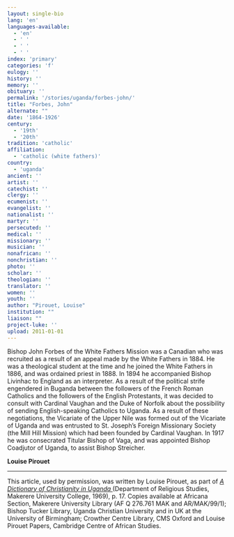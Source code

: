 ```yaml
---
layout: single-bio
lang: 'en'
languages-available:
  - 'en'
  - ' '
  - ' '
  - ' '
index: 'primary'
categories: 'f'
eulogy: ''
history: ''
memory: ''
obituary: ''
permalink: '/stories/uganda/forbes-john/'
title: "Forbes, John"
alternate: ""
date: '1864-1926'
century:
  - '19th'
  - '20th'
tradition: 'catholic'
affiliation:
  - 'catholic (white fathers)'
country:
  - 'uganda'
ancient: ''
artist: ''
catechist: ''
clergy: ''
ecumenist: ''
evangelist: ''
nationalist: ''
martyr: ''
persecuted: ''
medical: ''
missionary: ''
musician: ''
nonafrican: ''
nonchristian: ''
photo: ''
scholar: ''
theologian: ''
translator: ''
women: ''
youth: ''
author: "Pirouet, Louise"
institution: ""
liaison: ""
project-luke: ''
upload: 2011-01-01
---
```




Bishop John Forbes of the White Fathers Mission was a Canadian who was recruited as a result of an appeal made by the White Fathers in 1884. He was a theological student at the time and he joined the White Fathers in 1886, and was ordained priest in 1888. In 1894 he accompanied Bishop Livinhac to England as an interpreter. As a result of the political strife engendered in Buganda between the followers of the French Roman Catholics and the followers of the English Protestants, it was decided to consult with Cardinal Vaughan and the Duke of Norfolk about the possibility of sending English-speaking Catholics to Uganda. As a result of these negotiations, the Vicariate of the Upper Nile was formed out of the Vicariate of Uganda and was entrusted to St. Joseph’s Foreign Missionary Society (the Mill Hill Mission) which had been founded by Cardinal Vaughan. In 1917 he was consecrated Titular Bishop of Vaga, and was appointed Bishop Coadjutor of Uganda, to assist Bishop Streicher.

**Louise Pirouet**

---

This article, used by permission, was written by Louise Pirouet, as part of *[A Dictionary of Christianity in Uganda ](../pirouet-foreword/)*(Department of Religious Studies, Makerere University College, 1969), p. 17. Copies available at Africana Section, Makerere University Library (AF Q 276.761 MAK and AR/MAK/99/1); Bishop Tucker Library, Uganda Christian University and in UK at the University of Birmingham; Crowther Centre Library, CMS Oxford and Louise Pirouet Papers, Cambridge Centre of African Studies.